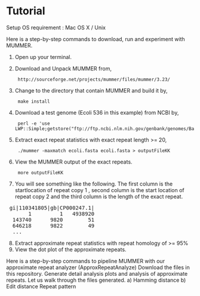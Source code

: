 Tutorial
========
Setup OS requirement : Mac OS X / Unix 

Here is a step-by-step commands to download, run and experiment with MUMMER.

1. Open up your terminal.
2. Download and Unpack MUMMER from,  
 
        http://sourceforge.net/projects/mummer/files/mummer/3.23/

3. Change to the directory that contain MUMMER and build it by,  
       
        make install

4. Download a test genome (Ecoli 536 in this example) from NCBI by, 
 
        perl -e 'use LWP::Simple;getstore("ftp://ftp.ncbi.nlm.nih.gov/genbank/genomes/Bacteria/Escherichia_coli_536_uid16235/CP000247.fna","ecoli.fasta");'

5. Extract exact repeat statistics with exact repeat length >= 20,  

        ./mummer -maxmatch ecoli.fasta ecoli.fasta > outputFileKK
       
6. View the MUMMER output of the exact repeats. 

        more outputFileKK
        
7. You will see something like the following. The first column is the startlocation of repeat copy 1 , second column is the start location of repeat copy 2 and the third column is the length of the exact repeat. 

<pre>
 gi|110341805|gb|CP000247.1|
       1         1   4938920
  143740      9820        51
  646218      9822        49
  ...
</pre>
8. Extract approximate repeat statistics with repeat homology of >= 95% 
9. View the dot plot of the approximate repeats. 


Here is a step-by-step commands to pipeline MUMMER with our approximate repeat analyzer (ApproxRepeatAnalyze)
Download the files in this repository. 
Generate detail analysis plots and analysis of approximate repeats.
Let us walk through the files generated.
a) Hamming distance
b) Edit distance
Repeat pattern 
